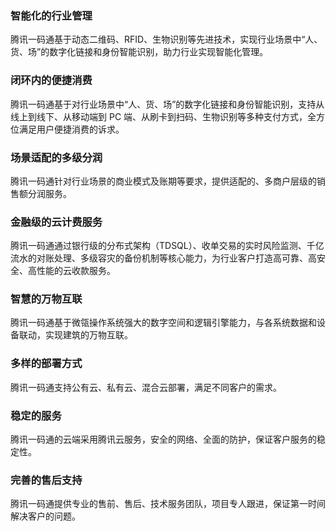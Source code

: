 ### 智能化的行业管理
腾讯一码通基于动态二维码、RFID、生物识别等先进技术，实现行业场景中“人、货、场”的数字化链接和身份智能识别，助力行业实现智能化管理。

### 闭环内的便捷消费
腾讯一码通基于对行业场景中“人、货、场”的数字化链接和身份智能识别，支持从线上到线下、从移动端到 PC 端、从刷卡到扫码、生物识别等多种支付方式，全方位满足用户便捷消费的诉求。

### 场景适配的多级分润
腾讯一码通针对行业场景的商业模式及账期等要求，提供适配的、多商户层级的销售额分润服务。

### 金融级的云计费服务
腾讯一码通通过银行级的分布式架构（TDSQL）、收单交易的实时风险监测、千亿流水的对账处理、多级容灾的备份机制等核心能力，为行业客户打造高可靠、高安全、高性能的云收款服务。

### 智慧的万物互联
腾讯一码通基于微瓴操作系统强大的数字空间和逻辑引擎能力，与各系统数据和设备联动，实现建筑的万物互联。

### 多样的部署方式
腾讯一码通支持公有云、私有云、混合云部署，满足不同客户的需求。

### 稳定的服务
腾讯一码通的云端采用腾讯云服务，安全的网络、全面的防护，保证客户服务的稳定性。

### 完善的售后支持
腾讯一码通提供专业的售前、售后、技术服务团队，项目专人跟进，保证第一时间解决客户的问题。
